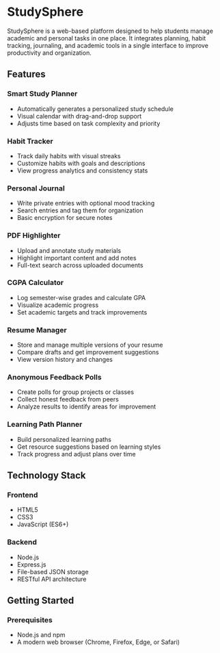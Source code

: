 # StudySphere

StudySphere is a web-based platform designed to help students manage academic and personal tasks in one place. It integrates planning, habit tracking, journaling, and academic tools in a single interface to improve productivity and organization.

## Features

### Smart Study Planner
- Automatically generates a personalized study schedule  
- Visual calendar with drag-and-drop support  
- Adjusts time based on task complexity and priority  

### Habit Tracker
- Track daily habits with visual streaks  
- Customize habits with goals and descriptions  
- View progress analytics and consistency stats  

### Personal Journal
- Write private entries with optional mood tracking  
- Search entries and tag them for organization  
- Basic encryption for secure notes  

### PDF Highlighter
- Upload and annotate study materials  
- Highlight important content and add notes  
- Full-text search across uploaded documents  

### CGPA Calculator
- Log semester-wise grades and calculate GPA  
- Visualize academic progress  
- Set academic targets and track improvements  

### Resume Manager
- Store and manage multiple versions of your resume  
- Compare drafts and get improvement suggestions  
- View version history and changes  

### Anonymous Feedback Polls
- Create polls for group projects or classes  
- Collect honest feedback from peers  
- Analyze results to identify areas for improvement  

### Learning Path Planner
- Build personalized learning paths  
- Get resource suggestions based on learning styles  
- Track progress and adjust plans over time  

## Technology Stack

### Frontend
- HTML5  
- CSS3  
- JavaScript (ES6+)  

### Backend
- Node.js  
- Express.js  
- File-based JSON storage  
- RESTful API architecture  


## Getting Started

### Prerequisites
- Node.js and npm  
- A modern web browser (Chrome, Firefox, Edge, or Safari)

